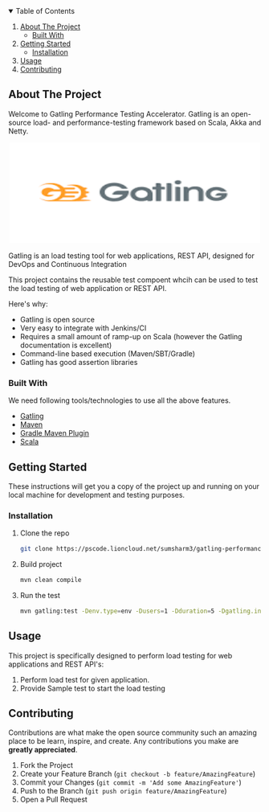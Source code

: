 <!-- TABLE OF CONTENTS -->
<details open="open">
  <summary>Table of Contents</summary>
  <ol>
    <li>
      <a href="#about-the-project">About The Project</a>
      <ul>
        <li><a href="#built-with">Built With</a></li>
      </ul>
    </li>
    <li>
      <a href="#getting-started">Getting Started</a>
      <ul>
        <li><a href="#installation">Installation</a></li>
      </ul>
    </li>
    <li><a href="#usage">Usage</a></li>
    <li><a href="#contributing">Contributing</a></li>
  </ol>
</details>





<!-- ABOUT THE PROJECT -->
## About The Project


Welcome to Gatling Performance Testing Accelerator. Gatling is an open-source load- and performance-testing framework based on Scala, Akka and Netty.

<p align="center">
  <img width="500" height="200" src="images/gat.png">
</p>

Gatling is an load testing tool for web applications, REST API, designed for DevOps and Continuous Integration

This project contains the reusable test compoent whcih can be used to test the load testing of web application or REST API.


Here's why:
* Gatling is open source
* Very easy to integrate with Jenkins/CI
* Requires a small amount of ramp-up on Scala (however the Gatling documentation is excellent)
* Command-line based execution (Maven/SBT/Gradle)
* Gatling has good assertion libraries




### Built With



We need following tools/technologies to use all the above features.
* [Gatling](https://gatling.io/)
* [Maven](https://maven.apache.org/)
* [Gradle Maven Plugin](https://gatling.io/docs/current/extensions/maven_plugin/)
* [Scala](https://www.scala-lang.org/)


<!-- GETTING STARTED -->
## Getting Started


These instructions will get you a copy of the project up and running on your local machine for development and testing purposes.


### Installation

1. Clone the repo
   ```sh
   git clone https://pscode.lioncloud.net/sumsharm3/gatling-performance-testing-accelerator.git
   ```
2. Build project
   ```sh
   mvn clean compile
   ```
3. Run the test
   ```sh
   mvn gatling:test -Denv.type=env -Dusers=1 -Dduration=5 -Dgatling.includes=tests.*
   ```




<!-- USAGE EXAMPLES -->
## Usage



This project is specifically designed to perform load testing for web applications and REST API's:



1. Perform load test for given application.
2. Provide Sample test to start the load testing





<!-- CONTRIBUTING -->
## Contributing



Contributions are what make the open source community such an amazing place to be learn, inspire, and create. Any contributions you make are **greatly appreciated**.



1. Fork the Project
2. Create your Feature Branch (`git checkout -b feature/AmazingFeature`)
3. Commit your Changes (`git commit -m 'Add some AmazingFeature'`)
4. Push to the Branch (`git push origin feature/AmazingFeature`)
5. Open a Pull Request

